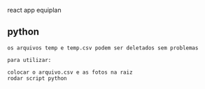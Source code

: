 react app
equiplan

## python

    os arquivos temp e temp.csv podem ser deletados sem problemas
    
    para utilizar:

    colocar o arquivo.csv e as fotos na raiz
    rodar script python
